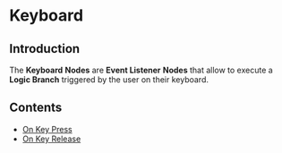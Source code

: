 
# Keyboard

## Introduction

The **Keyboard** **Nodes** are **Event Listener** **Nodes** that allow to execute a **Logic Branch** triggered by the user on their keyboard.

## Contents

* [On Key Press](on-key-press.md)
* [On Key Release](on-key-release.md)